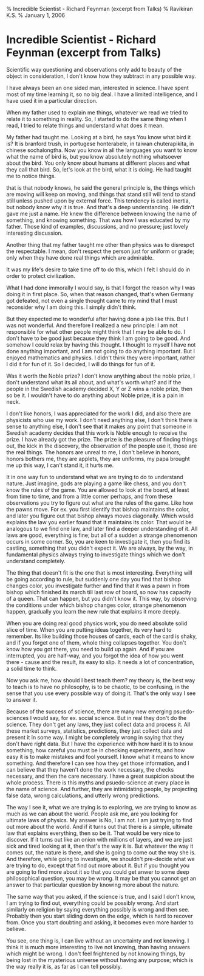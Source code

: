 % Incredible Scientist - Richard Feynman (excerpt from Talks)
% Ravikiran K.S.
% January 1, 2006

# Incredible Scientist - Richard Feynman (excerpt from Talks)

Scientific way questioning and observations only add to beauty of the
object in consideration, I don't know how they subtract in any possible
way.

I have always been an one sided man, interested in science. I have
spent most of my time learning it, so no big deal. I have a limited
intelligence, and I have used it in a particular direction.

When my father used to explain me things, whatever we read we tried to
relate it to something in reality. So, I started to do the same thing
when I read, I tried to relate things and understand what does it mean.

My father had taught me. Looking at a bird, he says You know what bird
it is? It is branford trush, in portugese honterabele, in taiwan
chuterapikita, in chinese sochalongtha. Now you know in all the
languages you want to know what the name of bird is, but you know
absolutely nothing whatsoever about the bird. You only know about humans
at different places and what they call that bird. So, let's look at the
bird, what it is doing. He had taught me to notice things.

 that is that nobody knows, he said the general principle is, the
things which are moving will keep on moving, and things that stand still
will tend to stand still unless pushed upon by external force. This
tendency is called inertia, but nobody know why it is true. And that's a
deep understanding. He didn't gave me just a name. He knew the
difference between knowing the name of something, and knowing something.
That was how I was educated by my father. Those kind of examples,
discussions, and no pressure; just lovely interesting discussion.

Another thing that my father taught me other than physics was to
disrespct the respectable. I mean, don't respect the person just for
uniform or grade; only when they have done real things which are
admirable.

It was my life's desire to take time off to do this, which I felt I
should do in order to protect civilization. 

What I had done immorally I would say, is that I forgot the reason why I
was doing it in first place. So, when that reason changed, that's when
Germany got defeated, not even a single thought came to my mind that I
must reconsider why I am doing this. I simply didn't think.

But they expected me to wonderful after having done a job like this. But
I was not wonderful. And therefore I realized a new principle: I am not
responsible for what other people might think that I may be able to do.
I don't have to be good just because they think I am going to be good.
And somehow I could relax by having this thought. I thought to myself I
have not done anything important, and I am not going to do anything
important. But I enjoyed mathematics and physics. I didn't think they
were important, rather I did it for fun of it. So I decided, I will do
things for fun of it.

Was it worth the Noble prize? I don't know anything about the noble
prize, I don't understand what its all about, and what's worth what? and
if the people in the Swedish academy decided X, Y or Z wins a noble
prize, then so be it. I wouldn't have to do anything about Noble prize,
it is a pain in neck.

I don't like honors, I was appreciated for the work I did, and also
there are physicists who use my work. I don't need anything else, I
don't think there is sense to anything else, I don't see that it makes
any point that someone in Swedish academy decides that this work is
Noble enough to receive the prize. I have already got the prize. The
prize is the pleasure of finding things out, the kick in the discovery,
the observation of the people use it, those are the real things. The
honors are unreal to me, I don't believe in honors, honors bothers me,
they are applets, they are uniforms, my papa brought me up this way, I
can't stand it, it hurts me.

It in one way fun to understand what we are trying to do to understand
nature. Just imagine, gods are playing a game like chess, and you don't
know the rules of the game. You are allowed to look at the board, at
least from time to time, and from a little corner perhaps, and from
these observations you try to figure out what are the rules of the game.
Like how the pawns move. For ex. you first identify that bishop
maintains the color, and later you figure out that bishop always moves
diagonally. Which would explains the law you earlier found that it
maintains its color. That would be analogous to we find one law, and
later find a deeper understanding of it. All laws are good, everything
is fine; but all of a sudden a strange phenomenon occurs in some corner.
So, you are keen to investigate it, then you find its castling,
something that you didn't expect it. We are always, by the way, in
fundamental physics always trying to investigate things which we don't
understand completely.  
  
The thing that doesn't fit is the one that is most interesting.
Everything will be going according to rule, but suddenly one day you
find that bishop changes color, you investigate further and find that it
was a pawn in from bishop which finished its march till last row of
board, so now has capacity of a queen. That can happen, but you didn't
know it. This way, by observing the conditions under which bishop
changes color, strange phenomenon happen, gradually you learn the new
rule that explains it more deeply.

When you are doing real good physics work, you do need absolute solid
slice of time. When you are putting ideas together, its very hard to
remember. Its like building those houses of cards, each of the card is
shaky, and if you forget one of them, whole thing collapses together.
You don't know how you got there, you need to build up again. And if you
are interrupted, you are half-way, and you forgot the idea of how you
went there - cause and the result, its easy to slip. It needs a lot of
concentration, a solid time to think.

Now you ask me, how should I best teach them? my theory is, the best way
to teach is to have no philosophy, is to be chaotic, to be confusing, in
the sense that you use every possible way of doing it. That's the only
way I see to answer it.

Because of the success of science, there are many new emerging
psuedo-sciences I would say, for ex. social science. But in real they
don't do the science. They don't get any laws, they just collect data
and process it. All these market surveys, statistics, predictions, they
just collect data and present it in some way. I might be completely
wrong in saying that they don't have right data. But I have the
experience with how hard it is to know something, how careful you must
be in checking experiments, and how easy it is to make mistakes and fool
yourself. I know what it means to know something. And therefore I can
see how they get those information, and I can believe that they haven't
done the work necessary, the checks necessary, and then the care
necessary. I have a great suspicion about the whole process. There is
this myths and psuedo-science at every place in the name of science. And
further, they are intimidating people, by projecting false data, wrong
calculations, and utterly wrong predictions.

The way I see it, what we are trying is to exploring, we are trying to
know as much as we can about the world. People ask me, are you looking
for ultimate laws of physics. My answer is No, I am not. I am just
trying to find out more about the world. And if it turns out that there
is a simple, ultimate law that explains everything, then so be it. That
would be very nice to discover. If it turns out like an onion with
millions of layers, and we are just sick and tired looking at it, then
that's the way it is. But whatever the way it comes out, the nature is
there, and she is going to come out the way she is. And therefore, while
going to investigate, we shouldn't pre-decide what we are trying to do,
except that find out more about it. But if you thought you are going to
find more about it so that you could get anwer to some deep
philosophical question, you may be wrong. It may be that you cannot get
an answer to that particular question by knowing more about the nature.

The same way that you asked, if the science is true, and I said I
don't know, I am trying to find out, everything could be possibly
wrong. And start similarly on religion by saying everything possibly
is wrong and then see. Probably then you start sliding down on the
edge, which is hard to recover from. Once you start doubting and asking,
it becomes even more harder to believe.

You see, one thing is, I can live without an uncertainty and not
knowing. I think it is much more interesting to live not knowing, than
having answers which might be wrong. I don't feel frightened by not
knowing things, by being lost in the mysterious universe without having
any purpose; which is the way really it is, as far as I can tell
possibly.


